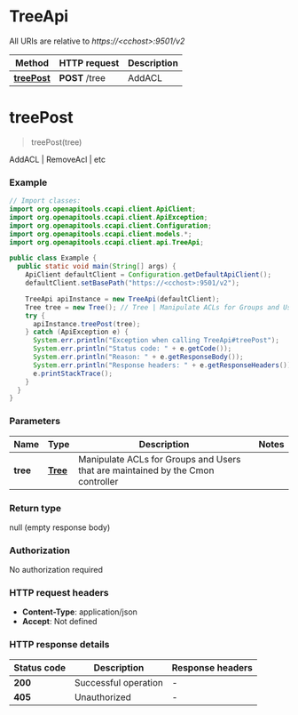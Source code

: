 # TreeApi

All URIs are relative to *https://&lt;cchost&gt;:9501/v2*

| Method | HTTP request | Description |
|------------- | ------------- | -------------|
| [**treePost**](TreeApi.md#treePost) | **POST** /tree | AddACL | RemoveAcl | etc |


<a name="treePost"></a>
# **treePost**
> treePost(tree)

AddACL | RemoveAcl | etc

### Example
```java
// Import classes:
import org.openapitools.ccapi.client.ApiClient;
import org.openapitools.ccapi.client.ApiException;
import org.openapitools.ccapi.client.Configuration;
import org.openapitools.ccapi.client.models.*;
import org.openapitools.ccapi.client.api.TreeApi;

public class Example {
  public static void main(String[] args) {
    ApiClient defaultClient = Configuration.getDefaultApiClient();
    defaultClient.setBasePath("https://<cchost>:9501/v2");

    TreeApi apiInstance = new TreeApi(defaultClient);
    Tree tree = new Tree(); // Tree | Manipulate ACLs for Groups and Users that are maintained by the Cmon controller
    try {
      apiInstance.treePost(tree);
    } catch (ApiException e) {
      System.err.println("Exception when calling TreeApi#treePost");
      System.err.println("Status code: " + e.getCode());
      System.err.println("Reason: " + e.getResponseBody());
      System.err.println("Response headers: " + e.getResponseHeaders());
      e.printStackTrace();
    }
  }
}
```

### Parameters

| Name | Type | Description  | Notes |
|------------- | ------------- | ------------- | -------------|
| **tree** | [**Tree**](Tree.md)| Manipulate ACLs for Groups and Users that are maintained by the Cmon controller | |

### Return type

null (empty response body)

### Authorization

No authorization required

### HTTP request headers

 - **Content-Type**: application/json
 - **Accept**: Not defined

### HTTP response details
| Status code | Description | Response headers |
|-------------|-------------|------------------|
| **200** | Successful operation |  -  |
| **405** | Unauthorized |  -  |

